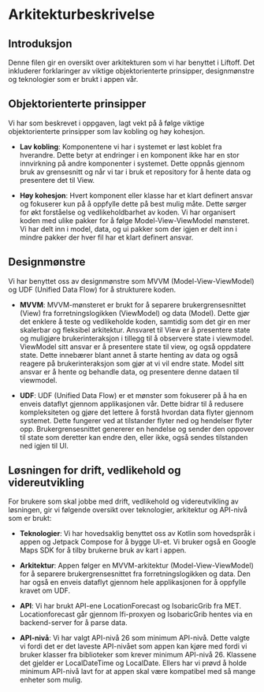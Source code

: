 # Arkitekturbeskrivelse

## Introduksjon
Denne filen gir en oversikt over arkitekturen som vi har benyttet i Liftoff. Det inkluderer forklaringer av viktige objektorienterte prinsipper, designmønstre og teknologier som er brukt i appen vår.

## Objektorienterte prinsipper
Vi har som beskrevet i oppgaven, lagt vekt på å følge viktige objektorienterte prinsipper som lav kobling og høy kohesjon.

- **Lav kobling**: Komponentene vi har i systemet er løst koblet fra hverandre. Dette betyr at endringer i en komponent ikke har en stor innvirkning på andre komponenter i systemet. Dette oppnås gjennom bruk av grensesnitt og når vi tar i bruk et repository for å hente data og presentere det til View. 
  
- **Høy kohesjon**: Hvert komponent eller klasse har et klart definert ansvar og fokuserer kun på å oppfylle dette på best mulig måte. Dette sørger for økt forståelse og vedlikeholdbarhet av koden. Vi har organisert koden med ulike pakker for å følge Model-View-ViewModel mønsteret. Vi har delt inn i model, data, og ui pakker som der igjen er delt inn i mindre pakker der hver fil har et klart definert ansvar. 

## Designmønstre
Vi har benyttet oss av designmønstre som MVVM (Model-View-ViewModel) og UDF (Unified Data Flow) for å strukturere koden.

- **MVVM**: MVVM-mønsteret er brukt for å separere brukergrensesnittet (View) fra forretningslogikken (ViewModel) og data (Model). Dette gjør det enklere å teste og vedlikeholde koden, samtidig som det gir en mer skalerbar og fleksibel arkitektur. Ansvaret til View er å presentere state og muligjøre brukerinteraksjon i tillegg til å observere state i viewmodel. ViewModel sitt ansvar er å presentere state til view, og også oppdatere state. Dette innebærer blant annet å starte henting av data og også reagere på brukerinteraksjon som gjør at vi vil endre state. Model sitt ansvar er å hente og behandle data, og presentere denne dataen til viewmodel.

- **UDF**: UDF (Unified Data Flow) er et mønster som fokuserer på å ha en enveis dataflyt gjennom applikasjonen vår. Dette bidrar til å redusere kompleksiteten og gjøre det lettere å forstå hvordan data flyter gjennom systemet. Dette fungerer ved at tilstander flyter ned og hendelser flyter opp. Brukergrensesnittet genererer en hendelse og sender den oppover til state som deretter kan endre den, eller ikke, også sendes tilstanden ned igjen til UI. 

## Løsningen for drift, vedlikehold og videreutvikling
For brukere som skal jobbe med drift, vedlikehold og videreutvikling av løsningen, gir vi følgende oversikt over teknologier, arkitektur og API-nivå som er brukt:

- **Teknologier**: Vi har hovedsaklig benyttet oss av Kotlin som hovedspråk i appen og Jetpack Compose for å bygge UI-et. Vi bruker også en Google Maps SDK for å tilby brukerne bruk av kart i appen.

- **Arkitektur**: Appen følger en MVVM-arkitektur (Model-View-ViewModel) for å separere brukergrensesnittet fra forretningslogikken og data. Den har også en enveis dataflyt gjennom hele applikasjonen for å oppfylle kravet om UDF. 

- **API**: Vi har brukt API-ene LocationForecast og IsobaricGrib fra MET. Locationforecast går gjennom Ifi-proxyen og IsobaricGrib hentes via en backend-server for å parse data.

- **API-nivå**: Vi har valgt API-nivå 26 som minimum API-nivå. Dette valgte vi fordi det er det laveste API-nivået som appen kan kjøre med fordi vi bruker klasser fra biblioteker som krever minimum API-nivå 26. Klassene det gjelder er LocalDateTime og LocalDate. Ellers har vi prøvd å holde minimum API-nivå lavt for at appen skal være kompatibel med så mange enheter som mulig.

